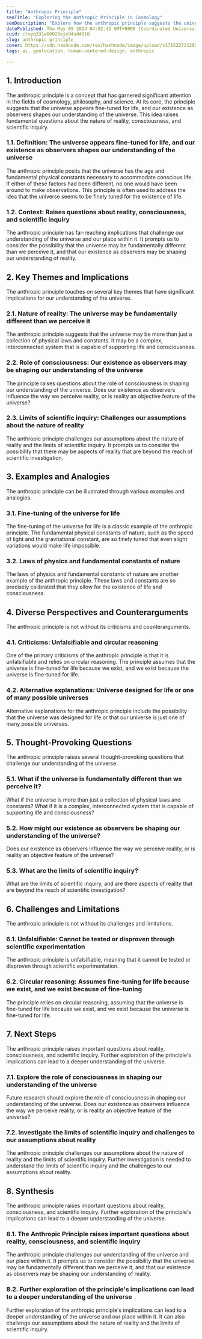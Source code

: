 ```yaml
---
title: "Anthropic Principle"
seoTitle: "Exploring the Anthropic Principle in Cosmology"
seoDescription: "Explore how the anthropic principle suggests the universe is fine-tuned for life, influencing our understanding of reality and scientific inquiry"
datePublished: Thu May 09 2024 04:02:42 GMT+0000 (Coordinated Universal Time)
cuid: clvyq331w00020ajx94sd4510
slug: anthropic-principle
cover: https://cdn.hashnode.com/res/hashnode/image/upload/v1715227312853/996267a2-2286-4ff5-971a-82bdfcdd57dc.png
tags: ai, geolocation, human-centered-design, anthropic

---
```


## 1\. Introduction

The anthropic principle is a concept that has garnered significant attention in the fields of cosmology, philosophy, and science. At its core, the principle suggests that the universe appears fine-tuned for life, and our existence as observers shapes our understanding of the universe. This idea raises fundamental questions about the nature of reality, consciousness, and scientific inquiry.

### 1.1. Definition: The universe appears fine-tuned for life, and our existence as observers shapes our understanding of the universe

The anthropic principle posits that the universe has the age and fundamental physical constants necessary to accommodate conscious life. If either of these factors had been different, no one would have been around to make observations. This principle is often used to address the idea that the universe seems to be finely tuned for the existence of life.

### 1.2. Context: Raises questions about reality, consciousness, and scientific inquiry

The anthropic principle has far-reaching implications that challenge our understanding of the universe and our place within it. It prompts us to consider the possibility that the universe may be fundamentally different than we perceive it, and that our existence as observers may be shaping our understanding of reality.

## 2\. Key Themes and Implications

The anthropic principle touches on several key themes that have significant implications for our understanding of the universe.

### 2.1. Nature of reality: The universe may be fundamentally different than we perceive it

The anthropic principle suggests that the universe may be more than just a collection of physical laws and constants. It may be a complex, interconnected system that is capable of supporting life and consciousness.

### 2.2. Role of consciousness: Our existence as observers may be shaping our understanding of the universe

The principle raises questions about the role of consciousness in shaping our understanding of the universe. Does our existence as observers influence the way we perceive reality, or is reality an objective feature of the universe?

### 2.3. Limits of scientific inquiry: Challenges our assumptions about the nature of reality

The anthropic principle challenges our assumptions about the nature of reality and the limits of scientific inquiry. It prompts us to consider the possibility that there may be aspects of reality that are beyond the reach of scientific investigation.

## 3\. Examples and Analogies

The anthropic principle can be illustrated through various examples and analogies.

### 3.1. Fine-tuning of the universe for life

The fine-tuning of the universe for life is a classic example of the anthropic principle. The fundamental physical constants of nature, such as the speed of light and the gravitational constant, are so finely tuned that even slight variations would make life impossible.

### 3.2. Laws of physics and fundamental constants of nature

The laws of physics and fundamental constants of nature are another example of the anthropic principle. These laws and constants are so precisely calibrated that they allow for the existence of life and consciousness.

## 4\. Diverse Perspectives and Counterarguments

The anthropic principle is not without its criticisms and counterarguments.

### 4.1. Criticisms: Unfalsifiable and circular reasoning

One of the primary criticisms of the anthropic principle is that it is unfalsifiable and relies on circular reasoning. The principle assumes that the universe is fine-tuned for life because we exist, and we exist because the universe is fine-tuned for life.

### 4.2. Alternative explanations: Universe designed for life or one of many possible universes

Alternative explanations for the anthropic principle include the possibility that the universe was designed for life or that our universe is just one of many possible universes.

## 5\. Thought-Provoking Questions

The anthropic principle raises several thought-provoking questions that challenge our understanding of the universe.

### 5.1. What if the universe is fundamentally different than we perceive it?

What if the universe is more than just a collection of physical laws and constants? What if it is a complex, interconnected system that is capable of supporting life and consciousness?

### 5.2. How might our existence as observers be shaping our understanding of the universe?

Does our existence as observers influence the way we perceive reality, or is reality an objective feature of the universe?

### 5.3. What are the limits of scientific inquiry?

What are the limits of scientific inquiry, and are there aspects of reality that are beyond the reach of scientific investigation?

## 6\. Challenges and Limitations

The anthropic principle is not without its challenges and limitations.

### 6.1. Unfalsifiable: Cannot be tested or disproven through scientific experimentation

The anthropic principle is unfalsifiable, meaning that it cannot be tested or disproven through scientific experimentation.

### 6.2. Circular reasoning: Assumes fine-tuning for life because we exist, and we exist because of fine-tuning

The principle relies on circular reasoning, assuming that the universe is fine-tuned for life because we exist, and we exist because the universe is fine-tuned for life.

## 7\. Next Steps

The anthropic principle raises important questions about reality, consciousness, and scientific inquiry. Further exploration of the principle's implications can lead to a deeper understanding of the universe.

### 7.1. Explore the role of consciousness in shaping our understanding of the universe

Future research should explore the role of consciousness in shaping our understanding of the universe. Does our existence as observers influence the way we perceive reality, or is reality an objective feature of the universe?

### 7.2. Investigate the limits of scientific inquiry and challenges to our assumptions about reality

The anthropic principle challenges our assumptions about the nature of reality and the limits of scientific inquiry. Further investigation is needed to understand the limits of scientific inquiry and the challenges to our assumptions about reality.

## 8\. Synthesis

The anthropic principle raises important questions about reality, consciousness, and scientific inquiry. Further exploration of the principle's implications can lead to a deeper understanding of the universe.

### 8.1. The Anthropic Principle raises important questions about reality, consciousness, and scientific inquiry

The anthropic principle challenges our understanding of the universe and our place within it. It prompts us to consider the possibility that the universe may be fundamentally different than we perceive it, and that our existence as observers may be shaping our understanding of reality.

### 8.2. Further exploration of the principle's implications can lead to a deeper understanding of the universe

Further exploration of the anthropic principle's implications can lead to a deeper understanding of the universe and our place within it. It can also challenge our assumptions about the nature of reality and the limits of scientific inquiry.